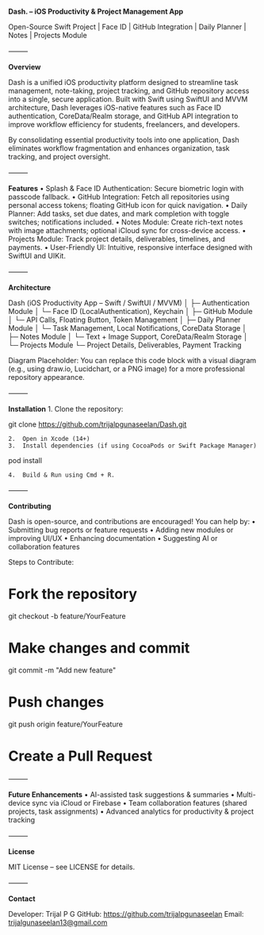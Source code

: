 ****Dash. – iOS Productivity & Project Management App****

Open-Source Swift Project | Face ID | GitHub Integration | Daily Planner | Notes | Projects Module

⸻

**Overview**

Dash is a unified iOS productivity platform designed to streamline task management, note-taking, project tracking, and GitHub repository access into a single, secure application. Built with Swift using SwiftUI and MVVM architecture, Dash leverages iOS-native features such as Face ID authentication, CoreData/Realm storage, and GitHub API integration to improve workflow efficiency for students, freelancers, and developers.

By consolidating essential productivity tools into one application, Dash eliminates workflow fragmentation and enhances organization, task tracking, and project oversight.

⸻

**Features**
	•	Splash & Face ID Authentication: Secure biometric login with passcode fallback.
	•	GitHub Integration: Fetch all repositories using personal access tokens; floating GitHub icon for quick navigation.
	•	Daily Planner: Add tasks, set due dates, and mark completion with toggle switches; notifications included.
	•	Notes Module: Create rich-text notes with image attachments; optional iCloud sync for cross-device access.
	•	Projects Module: Track project details, deliverables, timelines, and payments.
	•	User-Friendly UI: Intuitive, responsive interface designed with SwiftUI and UIKit.

⸻

**Architecture**

Dash (iOS Productivity App – Swift / SwiftUI / MVVM)
│
├─ Authentication Module
│   └─ Face ID (LocalAuthentication), Keychain
│
├─ GitHub Module
│   └─ API Calls, Floating Button, Token Management
│
├─ Daily Planner Module
│   └─ Task Management, Local Notifications, CoreData Storage
│
├─ Notes Module
│   └─ Text + Image Support, CoreData/Realm Storage
│
└─ Projects Module
    └─ Project Details, Deliverables, Payment Tracking

Diagram Placeholder: You can replace this code block with a visual diagram (e.g., using draw.io, Lucidchart, or a PNG image) for a more professional repository appearance.

⸻

**Installation**
	1.	Clone the repository:

git clone https://github.com/trijalpgunaseelan/Dash.git

	2.	Open in Xcode (14+)
	3.	Install dependencies (if using CocoaPods or Swift Package Manager)

pod install

	4.	Build & Run using Cmd + R.

⸻

**Contributing**

Dash is open-source, and contributions are encouraged! You can help by:
	•	Submitting bug reports or feature requests
	•	Adding new modules or improving UI/UX
	•	Enhancing documentation
	•	Suggesting AI or collaboration features

Steps to Contribute:

# Fork the repository
git checkout -b feature/YourFeature
# Make changes and commit
git commit -m "Add new feature"
# Push changes
git push origin feature/YourFeature
# Create a Pull Request


⸻

**Future Enhancements**
	•	AI-assisted task suggestions & summaries
	•	Multi-device sync via iCloud or Firebase
	•	Team collaboration features (shared projects, task assignments)
	•	Advanced analytics for productivity & project tracking

⸻

**License**

MIT License – see LICENSE for details.

⸻

**Contact**

Developer: Trijal P G
GitHub: https://github.com/trijalpgunaseelan
Email: trijalgunaseelan13@gmail.com
